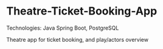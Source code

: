 # Theatre-Ticket-Booking-App
Technologies: Java Spring Boot, PostgreSQL

Theatre app for ticket booking, and play/actors overview
